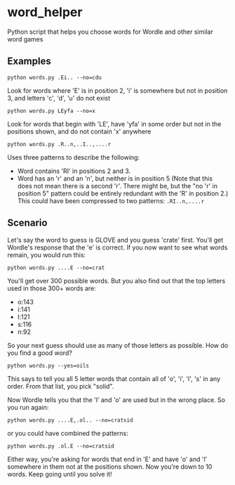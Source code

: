 # word_helper
Python script that helps you choose words for Wordle and other similar word games

## Examples

`python words.py .Ei.. --no=cdu`

Look for words where 'E' is in position 2, 'i' is somewhere but not 
in position 3, and letters 'c', 'd', 'u' do not exist

`python words.py LEyfa --no=x`

Look for words that begin with 'LE', have 'yfa' in some order
but not in the positions shown, and do not contain 'x' anywhere
    
`python words.py .R..n,..I..,....r`

Uses three patterns to describe the following:
* Word contains 'RI' in positions 2 and 3.
* Word has an 'r' and an 'n', but neither is in position 5 (Note that this does not mean there is a second 'r'. There might be, but the "no 'r' in position 5" pattern could be entirely redundant with the 'R' in position 2.)
This could have been compressed to two patterns:
`.RI..n,....r`

## Scenario

Let's say the word to guess is GLOVE and you guess 'crate' first.
You'll get Wordle's response that the 'e' is correct. If you now want
to see what words remain, you would run this:

`python words.py ....E --no=crat`

You'll get over 300 possible words. But you also find out that the top letters used in
those 300+ words are:
* o:143
* i:141
* l:121
* s:116
* n:92

So your next guess should use as many of those letters as possible. How do you find a good word?

`python words.py --yes=oils`

This says to tell you all 5 letter words that contain all of 'o', 'i', 'l', 's' in any order.
From that list, you pick "solid".

Now Wordle tells you that the 'l' and 'o' are used but in the wrong place. So you run again:

`python words.py ....E,.ol.. --no=cratsid`

or you could have combined the patterns:

`python words.py .ol.E --no=cratsid`

Either way, you're asking for words that end in 'E' and have 'o' and 'l' somewhere in them not at the positions
shown. Now you're down to 10 words. Keep going until you solve it!

